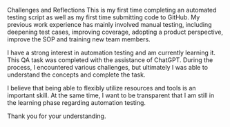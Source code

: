 Challenges and Reflections
This is my first time completing an automated testing script as well as my first time submitting code to GitHub. My previous work experience has mainly involved manual testing, including deepening test cases, improving coverage, adopting a product perspective, improve the SOP and training new team members.

I have a strong interest in automation testing and am currently learning it. This QA task was completed with the assistance of ChatGPT. During the process, I encountered various challenges, but ultimately I was able to understand the concepts and complete the task.

I believe that being able to flexibly utilize resources and tools is an important skill. At the same time, I want to be transparent that I am still in the learning phase regarding automation testing.

Thank you for your understanding.